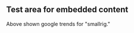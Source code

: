 ## Test area for embedded content

<html>
<script type="text/javascript" src="https://ssl.gstatic.com/trends_nrtr/3349_RC01/embed_loader.js"></script> <script type="text/javascript"> trends.embed.renderExploreWidget("TIMESERIES", {"comparisonItem":[{"keyword":"smallrig","geo":"US","time":"today 5-y"}],"category":0,"property":""}, {"exploreQuery":"date=today%205-y&geo=US&q=smallrig&hl=en","guestPath":"https://trends.google.com:443/trends/embed/"}); </script>
</html>


Above shown google trends for "smallrig."
